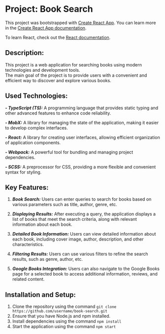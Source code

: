 # Project: Book Search

This project was bootstrapped with [Create React App](https://github.com/facebook/create-react-app).
You can learn more in the [Create React App documentation](https://facebook.github.io/create-react-app/docs/getting-started).

To learn React, check out the [React documentation](https://reactjs.org/).

## Description:

This project is a web application for searching books using modern technologies and development tools.\
The main goal of the project is to provide users with a convenient and efficient way to discover and explore various books.

## Used Technologies:
***- TypeScript (TS):*** A programming language that provides static typing and other advanced features to enhance code reliability.

***- MobX:*** A library for managing the state of the application, making it easier to develop complex interfaces.

***- React:*** A library for creating user interfaces, allowing efficient organization of application components.

***- Webpack:*** A powerful tool for bundling and managing project dependencies.

***- SCSS:*** A preprocessor for CSS, providing a more flexible and convenient syntax for styling.

## Key Features:

1. ***Book Search:*** Users can enter queries to search for books based on various parameters such as title, author, genre, etc.

2. ***Displaying Results:*** After executing a query, the application displays a list of books that meet the search criteria, along with relevant information about each book.

3. ***Detailed Book Information:*** Users can view detailed information about each book, including cover image, author, description, and other characteristics.

4. ***Filtering Results:*** Users can use various filters to refine the search results, such as genre, author,  etc.

5. ***Google Books Integration:*** Users can also navigate to the Google Books page for a selected book to access additional information, reviews, and related content.

## Installation and Setup:

1. Clone the repository using the command `git clone https://github.com/username/book-search.git`
2. Ensure that you have Node.js and npm installed.
3. Install dependencies using the command `npm install`
4. Start the application using the command `npm start`
